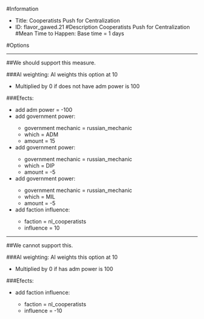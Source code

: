 #Information
 - Title: Cooperatists Push for Centralization
 - ID: flavor_gawed.21
#Description
Cooperatists Push for Centralization
#Mean Time to Happen:
Base time = 1 days

#Options

___
##We should support this measure.

###AI weighting:
AI weights this option at 10
 - Multiplied by 0 if does not have adm power is 100


###Efects:<ul><li>add adm power = -100</li><li>add government power:</li><ul><li>government mechanic = russian_mechanic</li><li>which = ADM</li><li>amount = 15</li></ul><li>add government power:</li><ul><li>government mechanic = russian_mechanic</li><li>which = DIP</li><li>amount = -5</li></ul><li>add government power:</li><ul><li>government mechanic = russian_mechanic</li><li>which = MIL</li><li>amount = -5</li></ul><li>add faction influence:</li><ul><li>faction = nl_cooperatists</li><li>influence = 10</li></ul></ul>

___
##We cannot support this.

###AI weighting:
AI weights this option at 10
 - Multiplied by 0 if has adm power is 100


###Efects:<ul><li>add faction influence:</li><ul><li>faction = nl_cooperatists</li><li>influence = -10</li></ul></ul>
